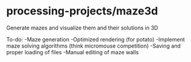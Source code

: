 # processing-projects/maze3d

Generate mazes and visualize them and their solutions in 3D

To-do:
-Maze generation
-Optimized rendering (for potato)
-Implement maze solving algorithms (think micromouse competition)
-Saving and proper loading of files
-Manual editing of maze walls
